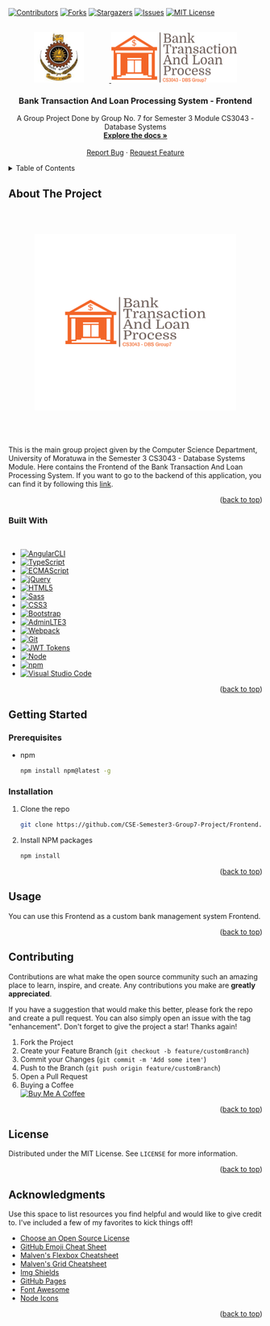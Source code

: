 
<a name="readme-top"></a>

[![Contributors][contributors-shield]][contributors-url]
[![Forks][forks-shield]][forks-url]
[![Stargazers][stars-shield]][stars-url]
[![Issues][issues-shield]][issues-url]
[![MIT License][license-shield]][license-url]



<!-- PROJECT LOGO -->
<br />
<div align="center">
  <a href="https://github.com/CSE-Semester3-Group7-Project/Frontend/">
    <img src="src/assets/uom.png" alt="Logo" width="100" height="100" style = "margin: 0 50px 0 0">
    <img src="src/assets/logo.png" alt="Logo" width="250" height="100" margin="0 10 0">
  </a>

  <h3 align="center">Bank Transaction And Loan Processing System - Frontend</h3>

  <p align="center">
    A Group Project Done by Group No. 7 for Semester 3 Module CS3043 - Database Systems
    <br />
    <a href="https://github.com/CSE-Semester3-Group7-Project/Frontend/blob/main/assets/ProjectDescription.pdf"><strong>Explore the docs »</strong></a>
    <br />
    <br />
    <a href="https://github.com/CSE-Semester3-Group7-Project/Frontend/issues">Report Bug</a>
    ·
    <a href="https://github.com/CSE-Semester3-Group7-Project/Frontend/pulls">Request Feature</a>
  </p>
</div>



<!-- TABLE OF CONTENTS -->
<details>
  <summary>Table of Contents</summary>
  <ol>
    <li>
      <a href="#about-the-project">About The Project</a>
      <ul>
        <li><a href="#built-with">Built With</a></li>
      </ul>
    </li>
    <li>
      <a href="#getting-started">Getting Started</a>
      <ul>
        <li><a href="#prerequisites">Prerequisites</a></li>
        <li><a href="#installation">Installation</a></li>
      </ul>
    </li>
    <li><a href="#usage">Usage</a></li>
    <li><a href="#contributing">Contributing</a></li>
    <li><a href="#license">License</a></li>
    <li><a href="#acknowledgments">Acknowledgments</a></li>
  </ol>
</details>



<!-- ABOUT THE PROJECT -->
## About The Project
<div align = center>
  <img src="src/assets/logo1.png" alt="Logo" width="400" height="350" style = "margin: 50px">
</div>
<br>
This is the main group project given by the Computer Science Department, University of Moratuwa in the Semester 3 CS3043 - Database Systems Module. Here contains the Frontend of the Bank Transaction And Loan Processing System. If you want to go to the backend of this application, you can find it by following this <a href="https://github.com/CSE-Semester3-Group7-Project/Backend">link</a>.

<p align="right">(<a href="#readme-top">back to top</a>)</p>


### Built With
<br>

- [![AngularCLI](https://img.shields.io/badge/AngularCLI-15-red.svg?logo=angular)](https://angular.io/)
- [![TypeScript](https://img.shields.io/badge/TypeScript-3.9-blue.svg?logo=typescript)](https://www.typescriptlang.org/)
- [![ECMAScript](https://img.shields.io/badge/ECMAScript-2020-yellow.svg?logo=javascript)](https://www.ecma-international.org/ecma-262/11.0/index.html)
- [![jQuery](https://img.shields.io/badge/jQuery-3.6-green.svg?logo=jquery)](https://jquery.com/)
- [![HTML5](https://img.shields.io/badge/HTML5-5.2-orange.svg?logo=html5)](https://www.w3.org/TR/html52/)
- [![Sass](https://img.shields.io/badge/Sass-1.26-pink.svg?logo=sass)](https://sass-lang.com/)
- [![CSS3](https://img.shields.io/badge/CSS3-3.0-purple.svg?logo=css3)](https://www.w3.org/TR/css-2018/)
- [![Bootstrap](https://img.shields.io/badge/Bootstrap-4.6-yellowgreen.svg?logo=bootstrap)](https://getbootstrap.com/)
- [![AdminLTE3](https://img.shields.io/badge/AdminLTE3-3.0-lightgrey.svg?logo=adminlte&logoColor=white)](https://adminlte.io/)
- [![Webpack](https://img.shields.io/badge/Webpack-5.5-blue.svg?logo=webpack)](https://webpack.js.org/)
- [![Git](https://img.shields.io/badge/Git-2.28-lightblue.svg?logo=git)](https://git-scm.com/)
- [![JWT Tokens](https://img.shields.io/badge/JWT%20Tokens-0.2-lightpurple.svg?logo=jwt&logoColor=white)](https://jwt.io/)
- [![Node](https://img.shields.io/badge/Node-14.12-lightgreen.svg?logo=node.js)](https://nodejs.org/)
- [![npm](https://img.shields.io/badge/npm-7.0-lightred.svg?logo=npm)](https://www.npmjs.com/)
- [![Visual Studio Code](https://img.shields.io/badge/Visual%20Studio%20Code-1.52-blue.svg?logo=visual-studio-code)](https://code.visualstudio.com/)


<p align="right">(<a href="#readme-top">back to top</a>)</p>



<!-- GETTING STARTED -->
## Getting Started


### Prerequisites

* npm
  ```sh
  npm install npm@latest -g
  ```

### Installation

1. Clone the repo
   ```sh
   git clone https://github.com/CSE-Semester3-Group7-Project/Frontend.git
   ```
2. Install NPM packages
   ```sh
   npm install
   ```

<p align="right">(<a href="#readme-top">back to top</a>)</p>



<!-- USAGE EXAMPLES -->
## Usage

You can use this Frontend as a custom bank management system Frontend.


<p align="right">(<a href="#readme-top">back to top</a>)</p>



<!-- CONTRIBUTING -->
## Contributing

Contributions are what make the open source community such an amazing place to learn, inspire, and create. Any contributions you make are **greatly appreciated**.

If you have a suggestion that would make this better, please fork the repo and create a pull request. You can also simply open an issue with the tag "enhancement".
Don't forget to give the project a star! Thanks again!

1. Fork the Project
2. Create your Feature Branch (`git checkout -b feature/customBranch`)
3. Commit your Changes (`git commit -m 'Add some item'`)
4. Push to the Branch (`git push origin feature/customBranch`)
5. Open a Pull Request
6. Buying a Coffee <br>
[![Buy Me A Coffee](https://img.shields.io/badge/Buy%20Me%20A%20Coffee-black?style=for-the-badge&logo=buy-me-a-coffee)](https://www.buymeacoffee.com/damiBauY)


<p align="right">(<a href="#readme-top">back to top</a>)</p>



<!-- LICENSE -->
## License

Distributed under the MIT License. See `LICENSE` for more information.

<p align="right">(<a href="#readme-top">back to top</a>)</p>

<!-- ACKNOWLEDGMENTS -->
## Acknowledgments

Use this space to list resources you find helpful and would like to give credit to. I've included a few of my favorites to kick things off!

* [Choose an Open Source License](https://choosealicense.com)
* [GitHub Emoji Cheat Sheet](https://www.webpagefx.com/tools/emoji-cheat-sheet)
* [Malven's Flexbox Cheatsheet](https://flexbox.malven.co/)
* [Malven's Grid Cheatsheet](https://grid.malven.co/)
* [Img Shields](https://shields.io)
* [GitHub Pages](https://pages.github.com)
* [Font Awesome](https://fontawesome.com)
* [Node Icons](https://Node-icons.github.io/Node-icons/search)

<p align="right">(<a href="#readme-top">back to top</a>)</p>



<!-- MARKDOWN LINKS & IMAGES -->
<!-- https://www.markdownguide.org/basic-syntax/#reference-style-links -->

[contributors-shield]: https://img.shields.io/github/contributors/CSE-Semester3-Group7-Project/Frontend.svg?style=for-the-badge
[contributors-url]: https://github.com/CSE-Semester3-Group7-Project/Frontend/graphs/contributors
[forks-shield]: https://img.shields.io/github/forks/CSE-Semester3-Group7-Project/Frontend.svg?style=for-the-badge
[forks-url]: https://github.com/CSE-Semester3-Group7-Project/Frontend/network/members
[stars-shield]: https://img.shields.io/github/stars/CSE-Semester3-Group7-Project/Frontend.svg?style=for-the-badge
[stars-url]: https://github.com/CSE-Semester3-Group7-Project/Frontend/stargazers
[issues-shield]: https://img.shields.io/github/issues/CSE-Semester3-Group7-Project/Frontend.svg?style=for-the-badge
[issues-url]: https://github.com/CSE-Semester3-Group7-Project/Frontend/issues
[license-shield]: https://img.shields.io/github/license/CSE-Semester3-Group7-Project/Frontend.svg?style=for-the-badge
[license-url]: https://github.com/CSE-Semester3-Group7-Project/Frontend/LICENSE